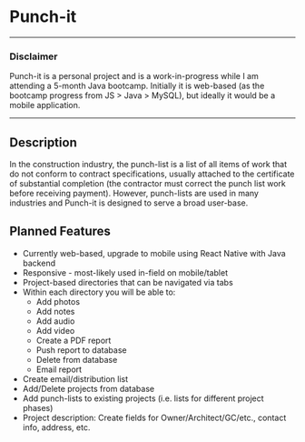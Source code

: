 <h1> Punch-it </h1>
<hr>

<h3>Disclaimer</h3>
Punch-it is a personal project and is a work-in-progress while I am attending a 5-month Java bootcamp. Initially it is web-based (as the bootcamp progress from JS > Java > MySQL), but ideally it would be a mobile application.
<hr>

<h2>Description</h2>
In the construction industry, the punch-list is a list of all items of work that do not conform to contract specifications, usually attached to the certificate of substantial completion (the contractor must correct the punch list work before receiving payment). However, punch-lists are used in many industries and Punch-it is designed to serve a broad user-base.

<h2>Planned Features</h2>

- Currently web-based, upgrade to mobile using React Native with Java backend
- Responsive - most-likely used in-field on mobile/tablet
- Project-based directories that can be navigated via tabs
- Within each directory you will be able to:
    - Add photos
    - Add notes
    - Add audio
    - Add video
    - Create a PDF report
    - Push report to database
    - Delete from database
    - Email report
- Create email/distribution list
- Add/Delete projects from database
- Add punch-lists to existing projects (i.e. lists for different project phases)
- Project description: Create fields for Owner/Architect/GC/etc., contact info, address, etc.
